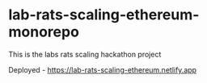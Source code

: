 # lab-rats-scaling-ethereum-monorepo

This is the labs rats scaling hackathon project

Deployed - https://lab-rats-scaling-ethereum.netlify.app
